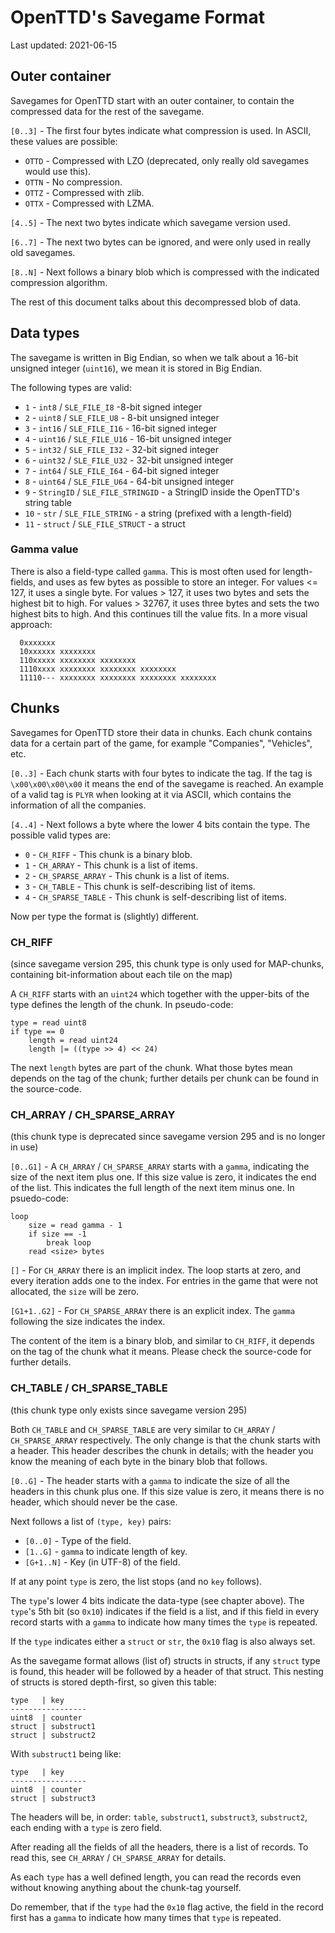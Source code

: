 # OpenTTD's Savegame Format

Last updated: 2021-06-15

## Outer container

Savegames for OpenTTD start with an outer container, to contain the compressed data for the rest of the savegame.

`[0..3]` - The first four bytes indicate what compression is used.
In ASCII, these values are possible:

- `OTTD` - Compressed with LZO (deprecated, only really old savegames would use this).
- `OTTN` - No compression.
- `OTTZ` - Compressed with zlib.
- `OTTX` - Compressed with LZMA.

`[4..5]` - The next two bytes indicate which savegame version used.

`[6..7]` - The next two bytes can be ignored, and were only used in really old savegames.

`[8..N]` - Next follows a binary blob which is compressed with the indicated compression algorithm.

The rest of this document talks about this decompressed blob of data.

## Data types

The savegame is written in Big Endian, so when we talk about a 16-bit unsigned integer (`uint16`), we mean it is stored in Big Endian.

The following types are valid:

- `1` - `int8` / `SLE_FILE_I8` -8-bit signed integer
- `2` - `uint8` / `SLE_FILE_U8` - 8-bit unsigned integer
- `3` - `int16` / `SLE_FILE_I16` - 16-bit signed integer
- `4` - `uint16` / `SLE_FILE_U16` - 16-bit unsigned integer
- `5` - `int32` / `SLE_FILE_I32` - 32-bit signed integer
- `6` - `uint32` / `SLE_FILE_U32` - 32-bit unsigned integer
- `7` - `int64` / `SLE_FILE_I64` - 64-bit signed integer
- `8` - `uint64` / `SLE_FILE_U64` - 64-bit unsigned integer
- `9` - `StringID` / `SLE_FILE_STRINGID` - a StringID inside the OpenTTD's string table
- `10` - `str` / `SLE_FILE_STRING` - a string (prefixed with a length-field)
- `11` - `struct` / `SLE_FILE_STRUCT` - a struct

### Gamma value

There is also a field-type called `gamma`.
This is most often used for length-fields, and uses as few bytes as possible to store an integer.
For values <= 127, it uses a single byte.
For values > 127, it uses two bytes and sets the highest bit to high.
For values > 32767, it uses three bytes and sets the two highest bits to high.
And this continues till the value fits.
In a more visual approach:
```
  0xxxxxxx
  10xxxxxx xxxxxxxx
  110xxxxx xxxxxxxx xxxxxxxx
  1110xxxx xxxxxxxx xxxxxxxx xxxxxxxx
  11110--- xxxxxxxx xxxxxxxx xxxxxxxx xxxxxxxx
```

## Chunks

Savegames for OpenTTD store their data in chunks.
Each chunk contains data for a certain part of the game, for example "Companies", "Vehicles", etc.

`[0..3]` - Each chunk starts with four bytes to indicate the tag.
If the tag is `\x00\x00\x00\x00` it means the end of the savegame is reached.
An example of a valid tag is `PLYR` when looking at it via ASCII, which contains the information of all the companies.

`[4..4]` - Next follows a byte where the lower 4 bits contain the type.
The possible valid types are:

- `0` - `CH_RIFF` - This chunk is a binary blob.
- `1` - `CH_ARRAY` - This chunk is a list of items.
- `2` - `CH_SPARSE_ARRAY` - This chunk is a list of items.
- `3` - `CH_TABLE` - This chunk is self-describing list of items.
- `4` - `CH_SPARSE_TABLE` - This chunk is self-describing list of items.

Now per type the format is (slightly) different.

### CH_RIFF

(since savegame version 295, this chunk type is only used for MAP-chunks, containing bit-information about each tile on the map)

A `CH_RIFF` starts with an `uint24` which together with the upper-bits of the type defines the length of the chunk.
In pseudo-code:

```
type = read uint8
if type == 0
    length = read uint24
    length |= ((type >> 4) << 24)
```

The next `length` bytes are part of the chunk.
What those bytes mean depends on the tag of the chunk; further details per chunk can be found in the source-code.

### CH_ARRAY / CH_SPARSE_ARRAY

(this chunk type is deprecated since savegame version 295 and is no longer in use)

`[0..G1]` - A `CH_ARRAY` / `CH_SPARSE_ARRAY` starts with a `gamma`, indicating the size of the next item plus one.
If this size value is zero, it indicates the end of the list.
This indicates the full length of the next item minus one.
In psuedo-code:

```
loop
    size = read gamma - 1
    if size == -1
        break loop
    read <size> bytes
```

`[]` - For `CH_ARRAY` there is an implicit index.
The loop starts at zero, and every iteration adds one to the index.
For entries in the game that were not allocated, the `size` will be zero.

`[G1+1..G2]` - For `CH_SPARSE_ARRAY` there is an explicit index.
The `gamma` following the size indicates the index.

The content of the item is a binary blob, and similar to `CH_RIFF`, it depends on the tag of the chunk what it means.
Please check the source-code for further details.

### CH_TABLE / CH_SPARSE_TABLE

(this chunk type only exists since savegame version 295)

Both `CH_TABLE` and `CH_SPARSE_TABLE` are very similar to `CH_ARRAY` / `CH_SPARSE_ARRAY` respectively.
The only change is that the chunk starts with a header.
This header describes the chunk in details; with the header you know the meaning of each byte in the binary blob that follows.

`[0..G]` - The header starts with a `gamma` to indicate the size of all the headers in this chunk plus one.
If this size value is zero, it means there is no header, which should never be the case.

Next follows a list of `(type, key)` pairs:

- `[0..0]` - Type of the field.
- `[1..G]` - `gamma` to indicate length of key.
- `[G+1..N]` - Key (in UTF-8) of the field.

If at any point `type` is zero, the list stops (and no `key` follows).

The `type`'s lower 4 bits indicate the data-type (see chapter above).
The `type`'s 5th bit (so `0x10`) indicates if the field is a list, and if this field in every record starts with a `gamma` to indicate how many times the `type` is repeated.

If the `type` indicates either a `struct` or `str`, the `0x10` flag is also always set.

As the savegame format allows (list of) structs in structs, if any `struct` type is found, this header will be followed by a header of that struct.
This nesting of structs is stored depth-first, so given this table:

```
type   | key
-----------------
uint8  | counter
struct | substruct1
struct | substruct2
```

With `substruct1` being like:

```
type   | key
-----------------
uint8  | counter
struct | substruct3
```

The headers will be, in order: `table`, `substruct1`, `substruct3`, `substruct2`, each ending with a `type` is zero field.

After reading all the fields of all the headers, there is a list of records.
To read this, see `CH_ARRAY` / `CH_SPARSE_ARRAY` for details.

As each `type` has a well defined length, you can read the records even without knowing anything about the chunk-tag yourself.

Do remember, that if the `type` had the `0x10` flag active, the field in the record first has a `gamma` to indicate how many times that `type` is repeated.
